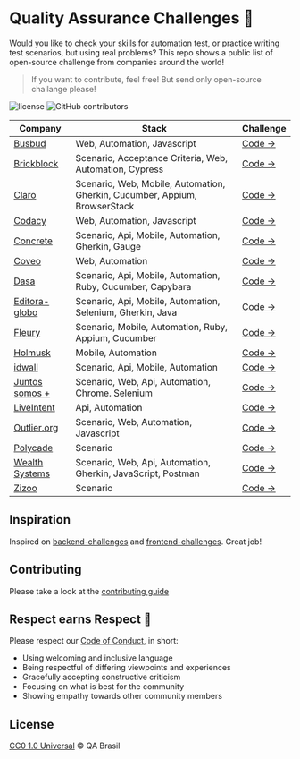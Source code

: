 # Quality Assurance Challenges :bug:

Would you like to check your skills for automation test, or practice writing test scenarios, but using real problems? This repo shows a public list of open-source challenge from companies around the world!

> If you want to contribute, feel free! But send only open-source challange please!


![license](https://img.shields.io/github/license/qa-brasil/qa-challenges)
![GitHub contributors](https://img.shields.io/github/contributors/qa-brasil/qa-challenges)


| Company                                               | Stack                                                                      | Challenge                                                                     |
|-------------------------------------------------------|----------------------------------------------------------------------------|-------------------------------------------------------------------------------|
| [Busbud](https://busbud.com/)                         | Web, Automation, Javascript                                                | [Code →](https://github.com/busbud/coding-challenge-qa-a)                     |
| [Brickblock](https://www.brickblock.io/)              | Scenario, Acceptance Criteria, Web, Automation, Cypress                    | [Code →](https://github.com/brickblock-io/coding-challenge-qa)                |
| [Claro](https://www.claro.com.br/)                    | Scenario, Web, Mobile, Automation, Gherkin, Cucumber, Appium, BrowserStack | [Code →](https://github.com/mobile-clarobrasil/claro-brasil-challenge-qa)     |
| [Codacy](https://www.codacy.com/)                     | Web, Automation, Javascript                                                | [Code →](https://github.com/codacy/qa-frontend-challenge)                     |
| [Concrete](https://www.concrete.com.br/)              | Scenario, Api, Mobile, Automation, Gherkin, Gauge                          | [Code →](https://github.com/concretesolutions/qa-recruiting-brazil)           |
| [Coveo](https://www.coveo.com/)                       | Web, Automation                                                            | [Code →](https://github.com/coveo/QA-challenge)                               |
| [Dasa](https://dasaexp.gupy.io/)                     | Scenario, Api, Mobile, Automation, Ruby, Cucumber, Capybara                | [Code →](https://github.com/dasaexp/DesafioQA)                                |
| [Editora-globo](https://medium.com/editora-globo)     | Scenario, Api, Mobile, Automation, Selenium, Gherkin, Java                 | [Code →](https://github.com/Infoglobo/desafio-qa)                             |                  |
| [Fleury](https://www.fleury.com.br/)                  | Scenario, Mobile, Automation, Ruby, Appium, Cucumber                       | [Code →](https://github.com/grupofleury/qa_automation_mobile)                 |
| [Holmusk](https://www.holmusk.com/)                   | Mobile, Automation                                                         | [Code →](https://github.com/Holmusk/QA-Automation-Challenge)                  |
| [idwall](https://idwall.co/)                          | Scenario, Api, Mobile, Automation                                          | [Code →](https://github.com/idwall/desafios-qa)                               |
| [Juntos somos +](https://www.juntossomosmais.com.br/) | Scenario, Web, Api, Automation, Chrome. Selenium                           | [Code →](https://github.com/juntossomosmais/code-challenge-qa)                |
| [LiveIntent](https://www.liveintent.com/)             | Api, Automation                                                            | [Code →](https://github.com/LiveIntent/qa-challenge)                          |
| [Outlier.org](https://www.outlier.org/)               | Scenario, Web, Automation, Javascript                                      | [Code →](https://github.com/outlier-org/challenge-qa)                         |
| [Polycade](https://polycade.com/)                     | Scenario                                                                   | [Code →](https://github.com/polycade/challenge-qa)                            |
| [Wealth Systems](https://wealthsystems.com.br/)       | Scenario, Web, Api, Automation, Gherkin, JavaScript, Postman               | [Code →](https://github.com/WealthSystems/qa-challenge)                       |
| [Zizoo](https://www.zizoo.com/)                       | Scenario                                                                   | [Code →](https://github.com/zizooboats/qa-challenge)                          |

## Inspiration

Inspired on [backend-challenges](https://github.com/CollabCodeTech/backend-challenges) and [frontend-challenges](https://github.com/felipefialho/frontend-challenges). Great job!

## Contributing

Please take a look at the [contributing guide](.github/contributing.md)

## Respect earns Respect 👏

Please respect our [Code of Conduct](.github/code_of_conduct.md), in short:

- Using welcoming and inclusive language
- Being respectful of differing viewpoints and experiences
- Gracefully accepting constructive criticism
- Focusing on what is best for the community
- Showing empathy towards other community members

## License

[CC0 1.0 Universal](./LICENSE) &copy; QA Brasil
